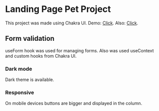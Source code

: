 # Landing Page Pet Project

This project was made using Chakra UI.
Demo: [Click](https://landing-project-ddb3e.web.app/).
Also: [Click](https://landing-project-ddb3e.firebaseapp.com/).

## Form validation

useForm hook was used for managing forms. Also was used useContext and custom hooks from Chakra UI.

### Dark mode

Dark theme is available.

### Responsive

On mobile devices buttons are bigger and displayed in the column.
